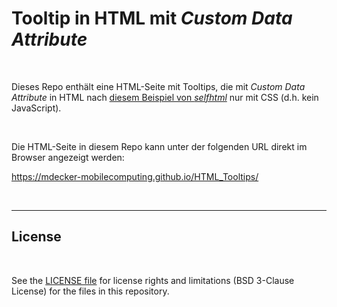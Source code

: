 # Tooltip in HTML mit *Custom Data Attribute* #

<br>

Dieses Repo enthält eine HTML-Seite mit Tooltips, die mit *Custom Data Attribute* in HTML nach 
[diesem Beispiel von *selfhtml*](https://wiki.selfhtml.org/wiki/HTML/Attribute/data-*#Anwendungsbeispiel)
nur mit CSS (d.h. kein JavaScript).

<br>

Die HTML-Seite in diesem Repo kann unter der folgenden URL direkt im Browser angezeigt werden:

https://mdecker-mobilecomputing.github.io/HTML_Tooltips/

<br>

----

## License ##

<br>

See the [LICENSE file](LICENSE.md) for license rights and limitations (BSD 3-Clause License) for the files in this repository.

<br>
